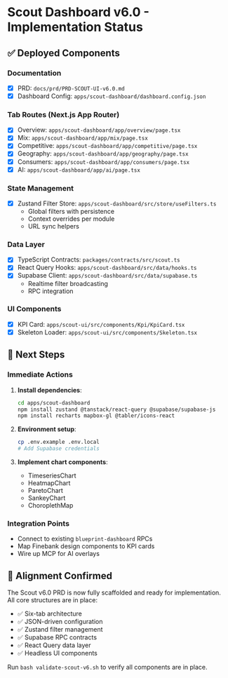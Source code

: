 # Scout Dashboard v6.0 - Implementation Status

## ✅ Deployed Components

### Documentation
- [x] PRD: `docs/prd/PRD-SCOUT-UI-v6.0.md`
- [x] Dashboard Config: `apps/scout-dashboard/dashboard.config.json`

### Tab Routes (Next.js App Router)
- [x] Overview: `apps/scout-dashboard/app/overview/page.tsx`
- [x] Mix: `apps/scout-dashboard/app/mix/page.tsx`
- [x] Competitive: `apps/scout-dashboard/app/competitive/page.tsx`
- [x] Geography: `apps/scout-dashboard/app/geography/page.tsx`
- [x] Consumers: `apps/scout-dashboard/app/consumers/page.tsx`
- [x] AI: `apps/scout-dashboard/app/ai/page.tsx`

### State Management
- [x] Zustand Filter Store: `apps/scout-dashboard/src/store/useFilters.ts`
  - Global filters with persistence
  - Context overrides per module
  - URL sync helpers

### Data Layer
- [x] TypeScript Contracts: `packages/contracts/src/scout.ts`
- [x] React Query Hooks: `apps/scout-dashboard/src/data/hooks.ts`
- [x] Supabase Client: `apps/scout-dashboard/src/data/supabase.ts`
  - Realtime filter broadcasting
  - RPC integration

### UI Components
- [x] KPI Card: `apps/scout-ui/src/components/Kpi/KpiCard.tsx`
- [x] Skeleton Loader: `apps/scout-ui/src/components/Skeleton.tsx`

## 🔄 Next Steps

### Immediate Actions
1. **Install dependencies**:
   ```bash
   cd apps/scout-dashboard
   npm install zustand @tanstack/react-query @supabase/supabase-js
   npm install recharts mapbox-gl @tabler/icons-react
   ```

2. **Environment setup**:
   ```bash
   cp .env.example .env.local
   # Add Supabase credentials
   ```

3. **Implement chart components**:
   - TimeseriesChart
   - HeatmapChart
   - ParetoChart
   - SankeyChart
   - ChoroplethMap

### Integration Points
- Connect to existing `blueprint-dashboard` RPCs
- Map Finebank design components to KPI cards
- Wire up MCP for AI overlays

## 🎯 Alignment Confirmed

The Scout v6.0 PRD is now fully scaffolded and ready for implementation. All core structures are in place:
- ✅ Six-tab architecture
- ✅ JSON-driven configuration
- ✅ Zustand filter management
- ✅ Supabase RPC contracts
- ✅ React Query data layer
- ✅ Headless UI components

Run `bash validate-scout-v6.sh` to verify all components are in place.
